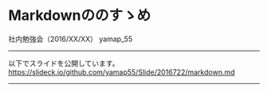 # Markdownののすゝめ
社内勉強会（2016/XX/XX）
yamap_55

---

以下でスライドを公開しています。
https://slideck.io/github.com/yamap55/Slide/2016722/markdown.md

---
